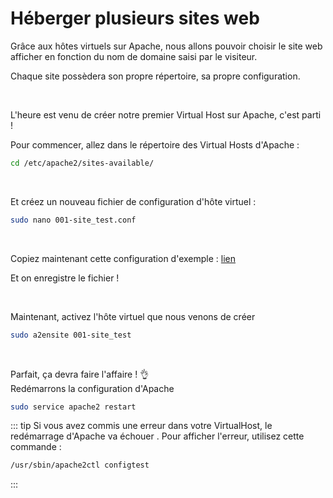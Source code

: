 # Héberger plusieurs sites web

Grâce aux hôtes virtuels sur Apache, nous allons pouvoir choisir le site web afficher en fonction du nom de domaine saisi par le visiteur.

Chaque site possèdera son propre répertoire, sa propre configuration.

<br>

L'heure est venu de créer notre premier Virtual Host sur Apache, c'est parti !

Pour commencer, allez dans le répertoire des Virtual Hosts d'Apache :
```sh
cd /etc/apache2/sites-available/
```

<br>

Et créez un nouveau fichier de configuration d'hôte virtuel :
```sh
sudo nano 001-site_test.conf
```

<br>

Copiez maintenant cette configuration d'exemple : [lien](https://cheatsheet.trempe.dev/devops/apache/virtualhost-examples.html#le-classique)

Et on enregistre le fichier !

<br>

Maintenant, activez l'hôte virtuel que nous venons de créer
```sh
sudo a2ensite 001-site_test
```

<br>

Parfait, ça devra faire l'affaire ! 👌<br>Redémarrons la configuration d'Apache
```sh
sudo service apache2 restart
```

::: tip
Si vous avez commis une erreur dans votre VirtualHost, le redémarrage d'Apache va échouer . Pour afficher l'erreur, utilisez cette commande :
```sh
/usr/sbin/apache2ctl configtest
```
:::